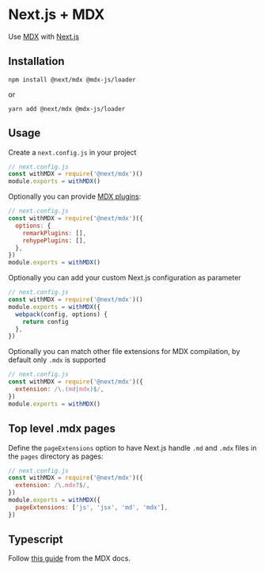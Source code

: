 # Next.js + MDX

Use [MDX](https://github.com/mdx-js/mdx) with [Next.js](https://github.com/vercel/next.js)

## Installation

```
npm install @next/mdx @mdx-js/loader
```

or

```
yarn add @next/mdx @mdx-js/loader
```

## Usage

Create a `next.config.js` in your project

```js
// next.config.js
const withMDX = require('@next/mdx')()
module.exports = withMDX()
```

Optionally you can provide [MDX plugins](https://mdxjs.com/advanced/plugins#plugins):

```js
// next.config.js
const withMDX = require('@next/mdx')({
  options: {
    remarkPlugins: [],
    rehypePlugins: [],
  },
})
module.exports = withMDX()
```

Optionally you can add your custom Next.js configuration as parameter

```js
// next.config.js
const withMDX = require('@next/mdx')()
module.exports = withMDX({
  webpack(config, options) {
    return config
  },
})
```

Optionally you can match other file extensions for MDX compilation, by default only `.mdx` is supported

```js
// next.config.js
const withMDX = require('@next/mdx')({
  extension: /\.(md|mdx)$/,
})
module.exports = withMDX()
```

## Top level .mdx pages

Define the `pageExtensions` option to have Next.js handle `.md` and `.mdx` files in the `pages` directory as pages:

```js
// next.config.js
const withMDX = require('@next/mdx')({
  extension: /\.mdx?$/,
})
module.exports = withMDX({
  pageExtensions: ['js', 'jsx', 'md', 'mdx'],
})
```

## Typescript

Follow [this guide](https://mdxjs.com/advanced/typescript) from the MDX docs.
